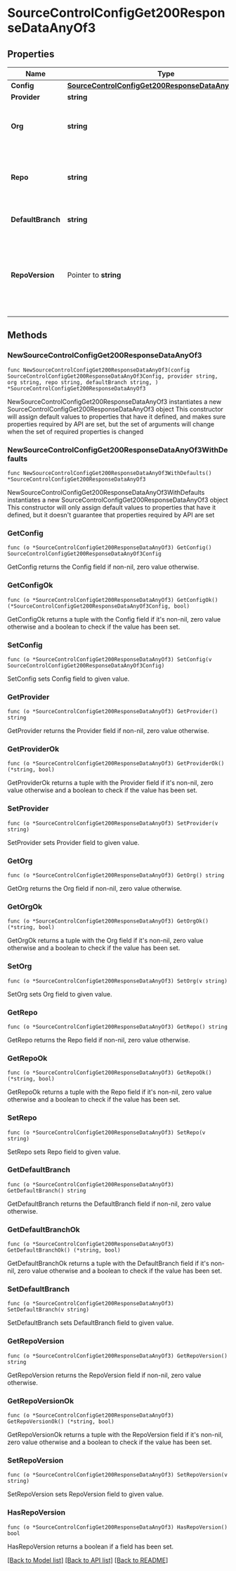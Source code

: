 # SourceControlConfigGet200ResponseDataAnyOf3

## Properties

Name | Type | Description | Notes
------------ | ------------- | ------------- | -------------
**Config** | [**SourceControlConfigGet200ResponseDataAnyOf3Config**](SourceControlConfigGet200ResponseDataAnyOf3Config.md) |  | 
**Provider** | **string** |  | 
**Org** | **string** | The user or organization to which the repository belongs to. | 
**Repo** | **string** | The name of the repository you created to use with Retool. | 
**DefaultBranch** | **string** | The default branch, e.g., main. | 
**RepoVersion** | Pointer to **string** | Repositories using Toolscript are 2.0.0. Repositories using legacy YAML are 1.0.0. | [optional] 

## Methods

### NewSourceControlConfigGet200ResponseDataAnyOf3

`func NewSourceControlConfigGet200ResponseDataAnyOf3(config SourceControlConfigGet200ResponseDataAnyOf3Config, provider string, org string, repo string, defaultBranch string, ) *SourceControlConfigGet200ResponseDataAnyOf3`

NewSourceControlConfigGet200ResponseDataAnyOf3 instantiates a new SourceControlConfigGet200ResponseDataAnyOf3 object
This constructor will assign default values to properties that have it defined,
and makes sure properties required by API are set, but the set of arguments
will change when the set of required properties is changed

### NewSourceControlConfigGet200ResponseDataAnyOf3WithDefaults

`func NewSourceControlConfigGet200ResponseDataAnyOf3WithDefaults() *SourceControlConfigGet200ResponseDataAnyOf3`

NewSourceControlConfigGet200ResponseDataAnyOf3WithDefaults instantiates a new SourceControlConfigGet200ResponseDataAnyOf3 object
This constructor will only assign default values to properties that have it defined,
but it doesn't guarantee that properties required by API are set

### GetConfig

`func (o *SourceControlConfigGet200ResponseDataAnyOf3) GetConfig() SourceControlConfigGet200ResponseDataAnyOf3Config`

GetConfig returns the Config field if non-nil, zero value otherwise.

### GetConfigOk

`func (o *SourceControlConfigGet200ResponseDataAnyOf3) GetConfigOk() (*SourceControlConfigGet200ResponseDataAnyOf3Config, bool)`

GetConfigOk returns a tuple with the Config field if it's non-nil, zero value otherwise
and a boolean to check if the value has been set.

### SetConfig

`func (o *SourceControlConfigGet200ResponseDataAnyOf3) SetConfig(v SourceControlConfigGet200ResponseDataAnyOf3Config)`

SetConfig sets Config field to given value.


### GetProvider

`func (o *SourceControlConfigGet200ResponseDataAnyOf3) GetProvider() string`

GetProvider returns the Provider field if non-nil, zero value otherwise.

### GetProviderOk

`func (o *SourceControlConfigGet200ResponseDataAnyOf3) GetProviderOk() (*string, bool)`

GetProviderOk returns a tuple with the Provider field if it's non-nil, zero value otherwise
and a boolean to check if the value has been set.

### SetProvider

`func (o *SourceControlConfigGet200ResponseDataAnyOf3) SetProvider(v string)`

SetProvider sets Provider field to given value.


### GetOrg

`func (o *SourceControlConfigGet200ResponseDataAnyOf3) GetOrg() string`

GetOrg returns the Org field if non-nil, zero value otherwise.

### GetOrgOk

`func (o *SourceControlConfigGet200ResponseDataAnyOf3) GetOrgOk() (*string, bool)`

GetOrgOk returns a tuple with the Org field if it's non-nil, zero value otherwise
and a boolean to check if the value has been set.

### SetOrg

`func (o *SourceControlConfigGet200ResponseDataAnyOf3) SetOrg(v string)`

SetOrg sets Org field to given value.


### GetRepo

`func (o *SourceControlConfigGet200ResponseDataAnyOf3) GetRepo() string`

GetRepo returns the Repo field if non-nil, zero value otherwise.

### GetRepoOk

`func (o *SourceControlConfigGet200ResponseDataAnyOf3) GetRepoOk() (*string, bool)`

GetRepoOk returns a tuple with the Repo field if it's non-nil, zero value otherwise
and a boolean to check if the value has been set.

### SetRepo

`func (o *SourceControlConfigGet200ResponseDataAnyOf3) SetRepo(v string)`

SetRepo sets Repo field to given value.


### GetDefaultBranch

`func (o *SourceControlConfigGet200ResponseDataAnyOf3) GetDefaultBranch() string`

GetDefaultBranch returns the DefaultBranch field if non-nil, zero value otherwise.

### GetDefaultBranchOk

`func (o *SourceControlConfigGet200ResponseDataAnyOf3) GetDefaultBranchOk() (*string, bool)`

GetDefaultBranchOk returns a tuple with the DefaultBranch field if it's non-nil, zero value otherwise
and a boolean to check if the value has been set.

### SetDefaultBranch

`func (o *SourceControlConfigGet200ResponseDataAnyOf3) SetDefaultBranch(v string)`

SetDefaultBranch sets DefaultBranch field to given value.


### GetRepoVersion

`func (o *SourceControlConfigGet200ResponseDataAnyOf3) GetRepoVersion() string`

GetRepoVersion returns the RepoVersion field if non-nil, zero value otherwise.

### GetRepoVersionOk

`func (o *SourceControlConfigGet200ResponseDataAnyOf3) GetRepoVersionOk() (*string, bool)`

GetRepoVersionOk returns a tuple with the RepoVersion field if it's non-nil, zero value otherwise
and a boolean to check if the value has been set.

### SetRepoVersion

`func (o *SourceControlConfigGet200ResponseDataAnyOf3) SetRepoVersion(v string)`

SetRepoVersion sets RepoVersion field to given value.

### HasRepoVersion

`func (o *SourceControlConfigGet200ResponseDataAnyOf3) HasRepoVersion() bool`

HasRepoVersion returns a boolean if a field has been set.


[[Back to Model list]](../README.md#documentation-for-models) [[Back to API list]](../README.md#documentation-for-api-endpoints) [[Back to README]](../README.md)


